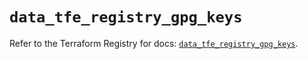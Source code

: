 # `data_tfe_registry_gpg_keys`

Refer to the Terraform Registry for docs: [`data_tfe_registry_gpg_keys`](https://registry.terraform.io/providers/hashicorp/tfe/0.58.1/docs/data-sources/registry_gpg_keys).

